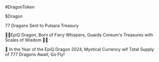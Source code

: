 #DragonToken

$Dragon

77 Dragons Sent to Pulsara Treasury

🐉🔥EpiQ Dragon, Born of Fiery Whispers, Guards Coreum's Treasures with Scales of Wisdom 🐉🔥

🐉 In the Year of the EpiQ Dragon 2024, Mystical Currency wif Total Supply of 777 Dragons Await, Go Fly!
